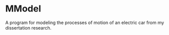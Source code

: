 # MModel
A program for modeling the processes of motion of an electric car from my dissertation research.
